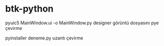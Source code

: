 # btk-python

pyuic5 MainWindow.ui -o MainWindow.py  designer görüntü dosyasını pye çevirme



pyinstaller deneme.py           uzantı çevirme

